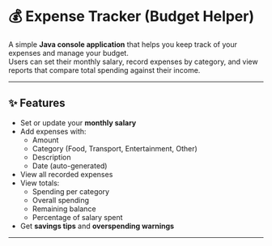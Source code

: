 # 💰 Expense Tracker (Budget Helper)

A simple **Java console application** that helps you keep track of your expenses and manage your budget.  
Users can set their monthly salary, record expenses by category, and view reports that compare total spending against their income.  

---

## ✨ Features
- Set or update your **monthly salary**  
- Add expenses with:
  - Amount  
  - Category (Food, Transport, Entertainment, Other)  
  - Description  
  - Date (auto-generated)  
- View all recorded expenses  
- View totals:
  - Spending per category  
  - Overall spending  
  - Remaining balance  
  - Percentage of salary spent  
- Get **savings tips** and **overspending warnings**  

---



